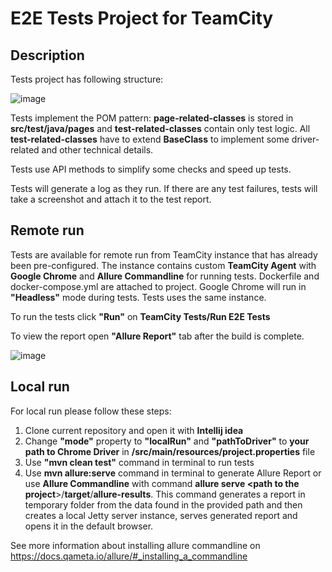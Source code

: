 # E2E Tests Project for TeamCity

## Description

Tests project has following structure:

![image](https://user-images.githubusercontent.com/25251139/170833504-4112ac9e-b53d-4802-a2c9-84a63ddd56be.png)

Tests implement the POM pattern: **page-related-classes** is stored in **src/test/java/pages** and **test-related-classes** contain only test logic. All **test-related-classes** have to extend **BaseClass** to implement some driver-related and other technical details. 

Tests use API methods to simplify some checks and speed up tests.

Tests will generate a log as they run. If there are any test failures, tests will take a screenshot and attach it to the test report.

## Remote run

Tests are available for remote run from TeamCity instance that has already been pre-configured. The instance contains custom **TeamCity Agent** with **Google Chrome** and **Allure Commandline** for running tests. Dockerfile and docker-compose.yml are attached to project. Google Chrome will run in **"Headless"** mode during tests. Tests uses the same instance.

To run the tests click **"Run"** on **TeamCity Tests/Run E2E Tests**

To view the report open **"Allure Report"** tab after the build is complete.

![image](https://user-images.githubusercontent.com/25251139/170830972-93ae6856-d3e7-42be-86b0-443996bf17ad.png)

## Local run

For local run please follow these steps:

1. Clone current repository and open it with **Intellij idea**
2. Change **"mode"** property to **"localRun"** and **"pathToDriver"** to **your path to Chrome Driver** in **/src/main/resources/project.properties** file
3. Use **"mvn clean test"** command in terminal to run tests
4. Use **mvn allure:serve** command in terminal to generate Allure Report or use **Allure Commandline** with command **allure serve <path to the project**>/**target**/**allure-results**. This command generates a report in temporary folder from the data found in the provided path and then creates a local Jetty server instance, serves generated report and opens it in the default browser. 

See more information about installing allure commandline on https://docs.qameta.io/allure/#_installing_a_commandline
